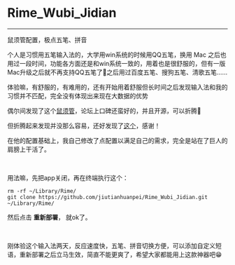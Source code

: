 # Rime_Wubi_Jidian

---

鼠须管配置，极点五笔、拼音
 

个人是习惯用五笔输入法的，大学用win系统的时候用QQ五笔，换用 Mac 之后也用过一段时间，功能各方面还是和win系统一致的，用着也是很舒服的，但有一版Mac升级之后就不再支持QQ五笔了🤣之后用过百度五笔、搜狗五笔、清歌五笔……


体验嘛，有舒服的，有难用的，还有开始用着舒服但长时间之后发现输入法和我的习惯并不匹配，完全没有体现出来现在大数据的优势

偶尔间发现了这个[鼠须管](https://rime.im)，论坛上口碑还蛮好的，并且开源，可以折腾🤪

但折腾起来发现并没那么容易，还好发现了[这个](https://github.com/KyleBing/rime-wubi86-jidian)，感谢！

在他的配置基础上，我自己修改了点配置以满足自己的需求，完全是站在了巨人的肩膀上干活了。

<br/>

用法嘛，先把app关闭，再在终端执行这个：

```
rm -rf ~/Library/Rime/
git clone https://github.com/jiutianhuanpei/Rime_Wubi_Jidian.git ~/Library/Rime/
```

然后点击 **重新部署**， 就ok了。

<br/>

刚体验这个输入法两天，反应速度快，五笔、拼音切换方便，可以添加自定义短语，重新部署之后立马生效，简直不能更爽了，希望大家都能用上这款神器吧😁
